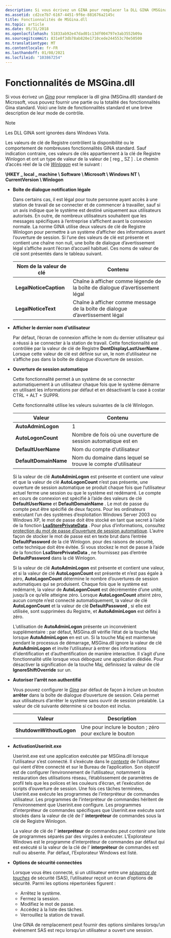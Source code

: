 ```yaml
---
description: Si vous écrivez un GINA pour remplacer la DLL GINA (MSGina.dll) standard de Microsoft, vous pouvez fournir une partie ou la totalité des fonctionnalités GINA standard.
ms.assetid: cd2ce7b7-6167-4451-9f6e-881676a2145c
title: Fonctionnalités de MSGina.dll
ms.topic: article
ms.date: 05/31/2018
ms.openlocfilehash: 51833ab92e47dad01c13df004797e3ab3552b09a
ms.sourcegitcommit: 831e8f3db78ab820e1710cede244553c70e50500
ms.translationtype: MT
ms.contentlocale: fr-FR
ms.lasthandoff: 01/08/2021
ms.locfileid: "103867254"
---
```

# <a name="msginadll-features"></a>Fonctionnalités de MSGina.dll

Si vous écrivez un [*Gina*](../secgloss/g-gly.md) pour remplacer la dll gina (MSGina.dll) standard de Microsoft, vous pouvez fournir une partie ou la totalité des fonctionnalités Gina standard. Voici une liste de fonctionnalités standard et une brève description de leur mode de contrôle.

> [!Note]  
> Les DLL GINA sont ignorées dans Windows Vista.

 

Les valeurs de clé de Registre contrôlent la disponibilité ou le comportement de nombreuses fonctionnalités GINA standard. Sauf indication contraire, ces valeurs de clés appartiennent à la clé de Registre Winlogon et ont un type de valeur de la valeur de \[ reg \_ SZ \] . Le chemin d’accès réel de la clé [*Winlogon*](../secgloss/w-gly.md) est le suivant :

**\\HKEY \_ local \_ machine \\ Software \\ Microsoft \\ Windows NT \\ CurrentVersion \\ Winlogon**

-   **Boîte de dialogue notification légale**

    Dans certains cas, il est légal pour toute personne ayant accès à une station de travail de se connecter et de commencer à travailler, sauf si un avis indique que le système est destiné uniquement aux utilisateurs autorisés. En outre, de nombreux utilisateurs souhaitent que les messages spécifiques à l’entreprise s’affichent avant la connexion normale. La norme GINA utilise deux valeurs de clé de Registre Winlogon pour permettre à un système d’afficher des informations avant l’ouverture de session. Si l’une des valeurs de clé est présente et contient une chaîne non null, une boîte de dialogue d’avertissement légal s’affiche avant l’écran d’accueil habituel. Ces noms de valeur de clé sont présentés dans le tableau suivant.

    

    | Nom de la valeur de clé         | Contenu                                                            |
    |------------------------|---------------------------------------------------------------------|
    | **LegalNoticeCaption** | Chaîne à afficher comme légende de la boîte de dialogue d’avertissement légal |
    | **LegalNoticeText**    | Chaîne à afficher comme message de la boîte de dialogue d’avertissement légal |

    

     

-   **Afficher le dernier nom d’utilisateur**

    Par défaut, l’écran de connexion affiche le nom du dernier utilisateur qui a réussi à se connecter à la station de travail. Cette fonctionnalité est contrôlée par la valeur de clé de Registre **DontDisplayLastUserName** . Lorsque cette valeur de clé est définie sur un, le nom d’utilisateur ne s’affiche pas dans la boîte de dialogue d’ouverture de session.

-   **Ouverture de session automatique**

    Cette fonctionnalité permet à un système de se connecter automatiquement à un utilisateur chaque fois que le système démarre en utilisant les informations par défaut et en désactivant la case à costar CTRL + ALT + SUPPR.

    Cette fonctionnalité utilise les valeurs suivantes de la clé Winlogon.

    

    | Valeur                 | Contenu                                           |
    |-----------------------|----------------------------------------------------|
    | **AutoAdminLogon**    | 1                                                  |
    | **AutoLogonCount**    | Nombre de fois où une ouverture de session automatique est en       |
    | **DefaultUserName**   | Nom du compte d’utilisateur                       |
    | **DefaultDomainName** | Nom du domaine dans lequel se trouve le compte d’utilisateur |

    

     

    Si la valeur de clé **AutoAdminLogon** est présente et contient une valeur et que la valeur de clé **AutoLogonCount** n’est pas présente, une ouverture de session automatique se produit chaque fois que l’utilisateur actuel ferme une session ou que le système est redémarré. Le compte en cours de connexion est spécifié à l’aide des valeurs de clé **DefaultUserName** et **DefaultDomainName** . Le mot de passe du compte peut être spécifié de deux façons. Pour les ordinateurs exécutant l’un des systèmes d’exploitation Windows Server 2003 ou Windows XP, le mot de passe doit être stocké en tant que secret à l’aide de la fonction [**LsaStorePrivateData**](/windows/win32/api/ntsecapi/nf-ntsecapi-lsastoreprivatedata) . Pour plus d’informations, consultez [protection du mot de passe d’ouverture de session automatique](protecting-the-automatic-logon-password.md). L’autre façon de stocker le mot de passe est en texte brut dans l’entrée **DefaultPassword** de la clé Winlogon. pour des raisons de sécurité, cette technique doit être évitée. Si vous stockez le mot de passe à l’aide de la fonction **LsaStorePrivateData** , ne fournissez pas d’entrée **DefaultPassword** dans la clé Winlogon.

    Si la valeur de clé **AutoAdminLogon** est présente et contient une valeur, et si la valeur de clé **AutoLogonCount** est présente et n’est pas égale à zéro, **AutoLogonCount** détermine le nombre d’ouvertures de session automatiques qui se produisent. Chaque fois que le système est redémarré, la valeur de **AutoLogonCount** est décrémentée d’une unité, jusqu’à ce qu’elle atteigne zéro. Lorsque **AutoLogonCount** atteint zéro, aucun compte n’est connecté automatiquement, la valeur de clé **AutoLogonCount** et la valeur de clé **DefaultPassword** , si elle est utilisée, sont supprimées du Registre, et **AutoAdminLogon** est défini à zéro.

    L’utilisation de **AutoAdminLogon** présente un inconvénient supplémentaire : par défaut, MSGina.dll vérifie l’état de la touche Maj lorsque **AutoAdminLogon** en est un. Si la touche Maj est maintenue pendant le processus de démarrage, MSGina.dll ignore la valeur de clé **AutoAdminLogon** et invite l’utilisateur à entrer des informations d’identification et d’authentification de manière interactive. Il s’agit d’une fonctionnalité utile lorsque vous déboguez une application dédiée. Pour désactiver la signification de la touche Maj, définissez la valeur de clé **IgnoreShiftOverride** sur un.

-   **Autoriser l’arrêt non authentifié**

    Vous pouvez configurer le [*Gina*](../secgloss/g-gly.md) par défaut de façon à inclure un bouton **arrêter** dans la boîte de dialogue d’ouverture de session. Cela permet aux utilisateurs d’arrêter le système sans ouvrir de session préalable. La valeur de clé suivante détermine si ce bouton est inclus.

    

    | Valeur                    | Description                                           |
    |--------------------------|-------------------------------------------------------|
    | **ShutdownWithoutLogon** | Une pour inclure le bouton ; zéro pour exclure le bouton |

    

     

-   **ActivationUserinit.exe**

    Userinit.exe est une application exécutée par MSGina.dll lorsque l’utilisateur s’est connecté. Il s’exécute dans le [*contexte*](../secgloss/c-gly.md) de l’utilisateur qui vient d’être connecté et sur le Bureau de l’application. Son objectif est de configurer l’environnement de l’utilisateur, notamment la restauration des utilisations réseau, l’établissement de paramètres de profil tels que les polices et les couleurs d’écran, et l’exécution de scripts d’ouverture de session. Une fois ces tâches terminées, Userinit.exe exécute les programmes de l’interpréteur de commandes utilisateur. Les programmes de l’interpréteur de commandes héritent de l’environnement que Userinit.exe configure. Les programmes d’interpréteur de commandes spécifiques que Userinit.exe exécute sont stockés dans la valeur de clé de l' **interpréteur** de commandes sous la clé de Registre Winlogon.

    La valeur de clé de l' **interpréteur** de commandes peut contenir une liste de programmes séparés par des virgules à exécuter. L’Explorateur Windows est le programme d’interpréteur de commandes par défaut qui est exécuté si la valeur de la clé de l' **interpréteur** de commandes est null ou absente. Par défaut, l’Explorateur Windows est listé.

-   **Options de sécurité connectées**

    Lorsque vous êtes connecté, si un utilisateur entre une [*séquence de touches*](../secgloss/s-gly.md) de sécurité (SAS), l’utilisateur reçoit un écran d’options de sécurité. Parmi les options répertoriées figurent :

    -   Arrêtez le système.
    -   Fermez la session.
    -   Modifiez le mot de passe.
    -   Accédez à la liste des tâches.
    -   Verrouillez la station de travail.

    Une GINA de remplacement peut fournir des options similaires lorsqu’un événement SAS est reçu lorsqu’un utilisateur a ouvert une session.

 

 
